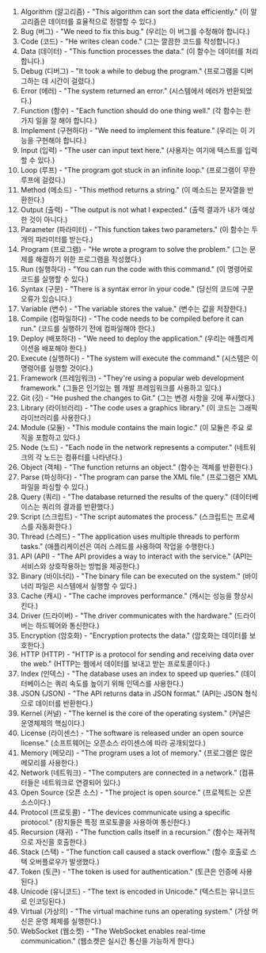1. Algorithm (알고리즘) - "This algorithm can sort the data efficiently." (이 알고리즘은 데이터를 효율적으로 정렬할 수 있다.)
1. Bug (버그) - "We need to fix this bug." (우리는 이 버그를 수정해야 합니다.)
2. Code (코드) - "He writes clean code." (그는 깔끔한 코드를 작성합니다.)
3. Data (데이터) - "This function processes the data." (이 함수는 데이터를 처리합니다.)
4. Debug (디버그) - "It took a while to debug the program." (프로그램을 디버그하는 데 시간이 걸렸다.)
5. Error (에러) - "The system returned an error." (시스템에서 에러가 반환되었다.)
6. Function (함수) - "Each function should do one thing well." (각 함수는 한 가지 일을 잘 해야 합니다.)
7. Implement (구현하다) - "We need to implement this feature." (우리는 이 기능을 구현해야 합니다.)
8. Input (입력) - "The user can input text here." (사용자는 여기에 텍스트를 입력할 수 있다.)
9. Loop (루프) - "The program got stuck in an infinite loop." (프로그램이 무한 루프에 걸렸다.)
10. Method (메소드) - "This method returns a string." (이 메소드는 문자열을 반환한다.)
11. Output (출력) - "The output is not what I expected." (출력 결과가 내가 예상한 것이 아니다.)
12. Parameter (파라미터) - "This function takes two parameters." (이 함수는 두 개의 파라미터를 받는다.)
13. Program (프로그램) - "He wrote a program to solve the problem." (그는 문제를 해결하기 위한 프로그램을 작성했다.)
14. Run (실행하다) - "You can run the code with this command." (이 명령어로 코드를 실행할 수 있다.)
15. Syntax (구문) - "There is a syntax error in your code." (당신의 코드에 구문 오류가 있습니다.)
16. Variable (변수) - "The variable stores the value." (변수는 값을 저장한다.)
17. Compile (컴파일하다) - "The code needs to be compiled before it can run." (코드를 실행하기 전에 컴파일해야 한다.)
18. Deploy (배포하다) - "We need to deploy the application." (우리는 애플리케이션을 배포해야 한다.)
19. Execute (실행하다) - "The system will execute the command." (시스템은 이 명령어를 실행할 것이다.)
20. Framework (프레임워크) - "They're using a popular web development framework." (그들은 인기있는 웹 개발 프레임워크를 사용하고 있다.)
21. Git (깃) - "He pushed the changes to Git." (그는 변경 사항을 깃에 푸시했다.)
22. Library (라이브러리) - "The code uses a graphics library." (이 코드는 그래픽 라이브러리를 사용한다.)
23. Module (모듈) - "This module contains the main logic." (이 모듈은 주요 로직을 포함하고 있다.)
24. Node (노드) - "Each node in the network represents a computer." (네트워크의 각 노드는 컴퓨터를 나타낸다.)
25. Object (객체) - "The function returns an object." (함수는 객체를 반환한다.)
26. Parse (파싱하다) - "The program can parse the XML file." (프로그램은 XML 파일을 파싱할 수 있다.)
27. Query (쿼리) - "The database returned the results of the query." (데이터베이스는 쿼리의 결과를 반환했다.)
28. Script (스크립트) - "The script automates the process." (스크립트는 프로세스를 자동화한다.)
29. Thread (스레드) - "The application uses multiple threads to perform tasks." (애플리케이션은 여러 스레드를 사용하여 작업을 수행한다.)
30. API (API) - "The API provides a way to interact with the service." (API는 서비스와 상호작용하는 방법을 제공한다.)
31. Binary (바이너리) - "The binary file can be executed on the system." (바이너리 파일은 시스템에서 실행할 수 있다.)
32. Cache (캐시) - "The cache improves performance." (캐시는 성능을 향상시킨다.)
33. Driver (드라이버) - "The driver communicates with the hardware." (드라이버는 하드웨어와 통신한다.)
34. Encryption (암호화) - "Encryption protects the data." (암호화는 데이터를 보호한다.)
35. HTTP (HTTP) - "HTTP is a protocol for sending and receiving data over the web." (HTTP는 웹에서 데이터를 보내고 받는 프로토콜이다.)
36. Index (인덱스) - "The database uses an index to speed up queries." (데이터베이스는 쿼리 속도를 높이기 위해 인덱스를 사용한다.)
37. JSON (JSON) - "The API returns data in JSON format." (API는 JSON 형식으로 데이터를 반환한다.)
38. Kernel (커널) - "The kernel is the core of the operating system." (커널은 운영체제의 핵심이다.)
39. License (라이센스) - "The software is released under an open source license." (소프트웨어는 오픈소스 라이센스에 따라 공개되었다.)
40. Memory (메모리) - "The program uses a lot of memory." (프로그램은 많은 메모리를 사용한다.)
41. Network (네트워크) - "The computers are connected in a network." (컴퓨터들은 네트워크로 연결되어 있다.)
42. Open Source (오픈 소스) - "The project is open source." (프로젝트는 오픈 소스이다.)
43. Protocol (프로토콜) - "The devices communicate using a specific protocol." (장치들은 특정 프로토콜을 사용하여 통신한다.)
44. Recursion (재귀) - "The function calls itself in a recursion." (함수는 재귀적으로 자신을 호출한다.)
45. Stack (스택) - "The function call caused a stack overflow." (함수 호출로 스택 오버플로우가 발생했다.)
46. Token (토큰) - "The token is used for authentication." (토큰은 인증에 사용된다.)
47. Unicode (유니코드) - "The text is encoded in Unicode." (텍스트는 유니코드로 인코딩된다.)
48. Virtual (가상의) - "The virtual machine runs an operating system." (가상 머신은 운영 체제를 실행한다.)
49. WebSocket (웹소켓) - "The WebSocket enables real-time communication." (웹소켓은 실시간 통신을 가능하게 한다.)